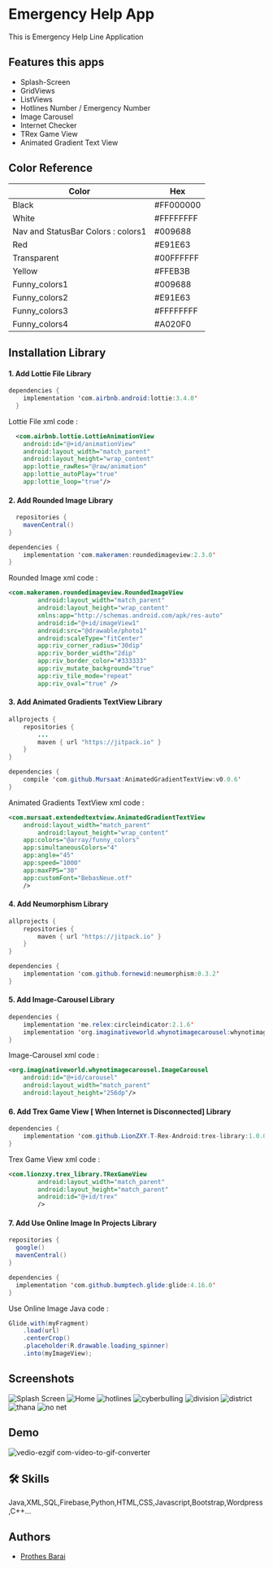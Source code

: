 
# Emergency Help App

This is Emergency Help Line Application


## Features this apps

- Splash-Screen
- GridViews
- ListViews
- Hotlines Number / Emergency Number
- Image Carousel
- Internet Checker
- TRex Game View
- Animated Gradient Text View

## Color Reference

| Color             | Hex                                                                |
| ----------------- | ------------------------------------------------------------------ |
| Black | #FF000000
| White | #FFFFFFFF
| Nav and StatusBar Colors : colors1 | #009688
| Red | #E91E63
| Transparent | #00FFFFFF
| Yellow | #FFEB3B
| Funny_colors1 | #009688 
| Funny_colors2 | #E91E63
| Funny_colors3 | #FFFFFFFF
| Funny_colors4 | #A020F0


## Installation Library
#### 1. Add Lottie File Library
```java
dependencies {
    implementation 'com.airbnb.android:lottie:3.4.0'
  }
```
Lottie File xml code :    
```xml
  <com.airbnb.lottie.LottieAnimationView
    android:id="@+id/animationView"
    android:layout_width="match_parent"
    android:layout_height="wrap_content"
    app:lottie_rawRes="@raw/animation"
    app:lottie_autoPlay="true"
    app:lottie_loop="true"/>
```

#### 2. Add Rounded Image Library
```java
  repositories {
    mavenCentral()
}

dependencies {
    implementation 'com.makeramen:roundedimageview:2.3.0'
}
```
Rounded Image xml code :    
```xml
<com.makeramen.roundedimageview.RoundedImageView
        android:layout_width="match_parent"
        android:layout_height="wrap_content"
        xmlns:app="http://schemas.android.com/apk/res-auto"
        android:id="@+id/imageView1"
        android:src="@drawable/photo1"
        android:scaleType="fitCenter"
        app:riv_corner_radius="30dip"
        app:riv_border_width="2dip"
        app:riv_border_color="#333333"
        app:riv_mutate_background="true"
        app:riv_tile_mode="repeat"
        app:riv_oval="true" />
```

#### 3. Add Animated Gradients TextView Library
```java
allprojects {
	repositories {
		...
		maven { url "https://jitpack.io" }
	}
}
```
```java
dependencies {
	compile 'com.github.Mursaat:AnimatedGradientTextView:v0.0.6'
}
```
Animated Gradients TextView xml code :    
```xml
<com.mursaat.extendedtextview.AnimatedGradientTextView
	android:layout_width="match_parent"
    	android:layout_height="wrap_content"
	app:colors="@array/funny_colors"
	app:simultaneousColors="4"
	app:angle="45"
	app:speed="1000"
	app:maxFPS="30"
	app:customFont="BebasNeue.otf" 
	/>
```

#### 4. Add Neumorphism Library
```java
allprojects {
    repositories {
        maven { url "https://jitpack.io" }
    }
}
```
```java
dependencies {
    implementation 'com.github.fornewid:neumorphism:0.3.2'
}
```

#### 5. Add Image-Carousel Library
```java
dependencies {
    implementation 'me.relex:circleindicator:2.1.6'
    implementation 'org.imaginativeworld.whynotimagecarousel:whynotimagecarousel:2.1.0'
}
```
Image-Carousel xml code :    
```xml
<org.imaginativeworld.whynotimagecarousel.ImageCarousel
    android:id="@+id/carousel"
    android:layout_width="match_parent"
    android:layout_height="256dp"/>
```

#### 6. Add Trex Game View [ When Internet is Disconnected] Library
```java
dependencies {
    implementation 'com.github.LionZXY.T-Rex-Android:trex-library:1.0.0'
}
```
Trex Game View xml code :    
```xml
<com.lionzxy.trex_library.TRexGameView
        android:layout_width="match_parent"
        android:layout_height="match_parent"
        android:id="@+id/trex"
        />
```

#### 7. Add Use Online Image In Projects Library
```java
repositories {
  google()
  mavenCentral()
}

dependencies {
  implementation 'com.github.bumptech.glide:glide:4.16.0'
}
```
Use Online Image Java code :    
```java
Glide.with(myFragment)
    .load(url)
    .centerCrop()
    .placeholder(R.drawable.loading_spinner)
    .into(myImageView);
```

## Screenshots

![Splash Screen](https://github.com/user-attachments/assets/c9816307-d32e-4f64-99c4-ac055e46136f)
![Home](https://github.com/user-attachments/assets/bdac3093-7f08-4d80-87f0-aacdf03a2627)
![hotlines](https://github.com/user-attachments/assets/3e6a14fa-9a4f-49f3-88ed-f200d585f37e)
![cyberbulling](https://github.com/user-attachments/assets/f4dff2b7-f2ac-41c1-bc72-447d76feab95)
![division](https://github.com/user-attachments/assets/50c79c47-1d39-4440-99be-f9dbccf616b4)
![district](https://github.com/user-attachments/assets/8d759715-a4ad-4d34-8bb8-e9f900c99cf6)
![thana](https://github.com/user-attachments/assets/371758d6-da0a-497a-8478-633896f5e23e)
![no net](https://github.com/user-attachments/assets/1f73b8f2-332e-4828-8eb2-3818c58868b3)


## Demo

![vedio-ezgif com-video-to-gif-converter](https://github.com/user-attachments/assets/f27b7023-ea44-43de-8174-274784e162d3)


## 🛠 Skills
Java,XML,SQL,Firebase,Python,HTML,CSS,Javascript,Bootstrap,Wordpress,C++...


## Authors

- [Prothes Barai](https://prothes-asp.github.io/prothes/)


